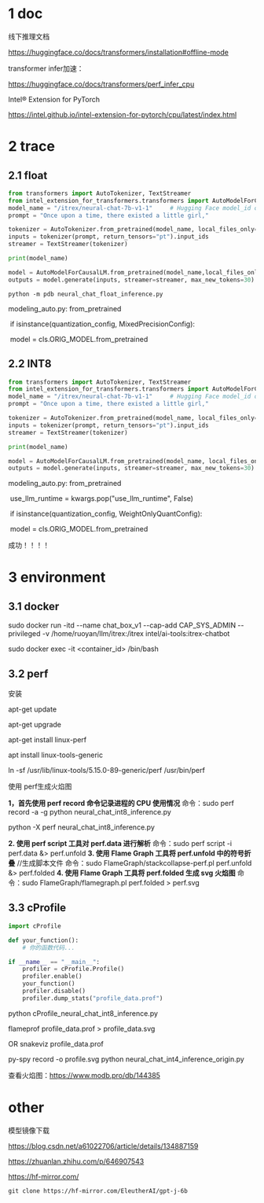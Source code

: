 # 1 doc

线下推理文档

https://huggingface.co/docs/transformers/installation#offline-mode

transformer infer加速：

https://huggingface.co/docs/transformers/perf_infer_cpu

Intel® Extension for PyTorch

https://intel.github.io/intel-extension-for-pytorch/cpu/latest/index.html

# 2 trace

## 2.1 float

```python
from transformers import AutoTokenizer, TextStreamer
from intel_extension_for_transformers.transformers import AutoModelForCausalLM
model_name = "/itrex/neural-chat-7b-v1-1"     # Hugging Face model_id or local model
prompt = "Once upon a time, there existed a little girl,"

tokenizer = AutoTokenizer.from_pretrained(model_name, local_files_only=True)
inputs = tokenizer(prompt, return_tensors="pt").input_ids
streamer = TextStreamer(tokenizer)

print(model_name)

model = AutoModelForCausalLM.from_pretrained(model_name,local_files_only=True)
outputs = model.generate(inputs, streamer=streamer, max_new_tokens=30)
```

`python -m pdb neural_chat_float_inference.py`

modeling_auto.py: from_pretrained

​	if isinstance(quantization_config, MixedPrecisionConfig):

​		model = cls.ORIG_MODEL.from_pretrained

## 2.2 INT8

```python
from transformers import AutoTokenizer, TextStreamer
from intel_extension_for_transformers.transformers import AutoModelForCausalLM
model_name = "/itrex/neural-chat-7b-v1-1"     # Hugging Face model_id or local model
prompt = "Once upon a time, there existed a little girl,"

tokenizer = AutoTokenizer.from_pretrained(model_name, local_files_only=True)
inputs = tokenizer(prompt, return_tensors="pt").input_ids
streamer = TextStreamer(tokenizer)

print(model_name)

model = AutoModelForCausalLM.from_pretrained(model_name, local_files_only=True, load_in_8bit=True, use_llm_runtime=False)
outputs = model.generate(inputs, streamer=streamer, max_new_tokens=30)
```

modeling_auto.py: from_pretrained

​	use_llm_runtime = kwargs.pop("use_llm_runtime", False)

​	if isinstance(quantization_config, WeightOnlyQuantConfig):

​		model = cls.ORIG_MODEL.from_pretrained

成功！！！！

# 3 environment

## 3.1 docker

sudo docker run -itd --name chat_box_v1 --cap-add CAP_SYS_ADMIN --privileged -v /home/ruoyan/llm/itrex:/itrex intel/ai-tools:itrex-chatbot

sudo docker exec -it <container_id> /bin/bash

## 3.2 perf

安装

apt-get update

apt-get upgrade

apt-get install linux-perf

apt install linux-tools-generic

ln -sf /usr/lib/linux-tools/5.15.0-89-generic/perf /usr/bin/perf

使用 perf生成火焰图

**1，首先使用 perf record 命令记录进程的 CPU 使用情况**
命令：sudo perf record -a -g python neural_chat_int8_inference.py

python -X perf neural_chat_int8_inference.py

**2. 使用 perf script 工具对 perf.data 进行解析**
命令：sudo perf script -i perf.data &> perf.unfold
**3. 使用 Flame Graph 工具将 perf.unfold 中的符号折叠** //生成脚本文件
命令：sudo FlameGraph/stackcollapse-perf.pl perf.unfold &> perf.folded
**4. 使用 Flame Graph 工具将 perf.folded 生成 svg 火焰图**
命令：sudo FlameGraph/flamegraph.pl perf.folded > perf.svg 

## 3.3 cProfile

```python
import cProfile

def your_function():
    # 你的函数代码...

if __name__ == "__main__":
    profiler = cProfile.Profile()
    profiler.enable()
    your_function()
    profiler.disable()
    profiler.dump_stats("profile_data.prof")
```

python cProfile_neural_chat_int8_inference.py

flameprof profile_data.prof > profile_data.svg  

OR snakeviz profile_data.prof

py-spy record -o profile.svg python neural_chat_int4_inference_origin.py

查看火焰图：https://www.modb.pro/db/144385

# other

模型镜像下载

https://blog.csdn.net/a61022706/article/details/134887159

https://zhuanlan.zhihu.com/p/646907543

https://hf-mirror.com/

```
git clone https://hf-mirror.com/EleutherAI/gpt-j-6b
```
